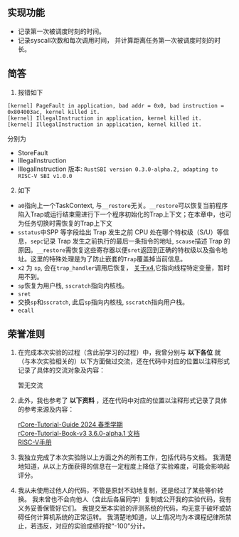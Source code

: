 **实现功能**
----------------
- 记录第一次被调度时刻的时间。
- 记录syscall次数和每次调用时间， 并计算距离任务第一次被调度时刻的时长。


**简答**
----------------
1. 报错如下
```
[kernel] PageFault in application, bad addr = 0x0, bad instruction = 0x804003ac, kernel killed it.
[kernel] IllegalInstruction in application, kernel killed it.
[kernel] IllegalInstruction in application, kernel killed it.
```
分别为
- StoreFault
- IllegalInstruction
- IllegalInstruction
版本: `RustSBI version 0.3.0-alpha.2, adapting to RISC-V SBI v1.0.0`

2. 如下
- `a0`指向上一个TaskContext, 与`__restore`无关。`__restore`可以恢复当前程序陷入Trap或运行结束需进行下一个程序初始化的Trap上下文；在本章中，也可为任务切换时需恢复的Trap上下文
- `sstatus`中SPP 等字段给出 Trap 发生之前 CPU 处在哪个特权级（S/U）等信息，`sepc`记录 Trap 发生之前执行的最后一条指令的地址, `scause`描述 Trap 的原因。`__restore`需恢复这些寄存器以便`sret`返回到正确的特权级以及指令地址。这里的特殊处理是为了防止嵌套的`Trap`覆盖掉当前信息。
- `x2` 为 `sp`, 会在`trap_handler`调用后恢复， [关于x4](https://riscv-rtthread-programming-manual.readthedocs.io/zh-cn/latest/zh_CN/3.html),它指向线程特定变量，暂时用不到。
- `sp`恢复为用户栈, `sscratch`指向内核栈。
- `sret`
- 交换`sp`和`sscratch`, 此后`sp`指向内核栈, `sscratch`指向用户栈。
- `ecall`


**荣誉准则**
----------------

1. 在完成本次实验的过程（含此前学习的过程）中，我曾分别与 **以下各位** 就（与本次实验相关的）以下方面做过交流，还在代码中对应的位置以注释形式记录了具体的交流对象及内容：

    暂无交流

2. 此外，我也参考了 **以下资料** ，还在代码中对应的位置以注释形式记录了具体的参考来源及内容：

    [rCore-Tutorial-Guide 2024 春季学期](https://learningos.cn/rCore-Tutorial-Guide-2024S)  
    [rCore-Tutorial-Book-v3 3.6.0-alpha.1 文档](https://rcore-os.cn/rCore-Tutorial-Book-v3)  
    [RISC-V手册](http://riscvbook.com/chinese/RISC-V-Reader-Chinese-v2p1.pdf)  

3. 我独立完成了本次实验除以上方面之外的所有工作，包括代码与文档。
我清楚地知道，从以上方面获得的信息在一定程度上降低了实验难度，可能会影响起评分。

4. 我从未使用过他人的代码，不管是原封不动地复制，还是经过了某些等价转换。
我未曾也不会向他人（含此后各届同学）复制或公开我的实验代码，我有义务妥善保管好它们。
我提交至本实验的评测系统的代码，均无意于破坏或妨碍任何计算机系统的正常运转。
我清楚地知道，以上情况均为本课程纪律所禁止，若违反，对应的实验成绩将按“-100”分计。
